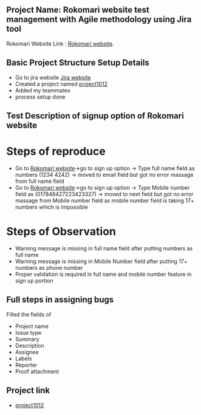 ## Project Name: Rokomari website test management with Agile methodology using Jira tool

Rokomari Website Link : [Rokomari website](https://www.rokomari.com/book).

## Basic Project Structure Setup Details

- Go to jira website [Jira website](https://www.atlassian.com/software/jira?&aceid=&adposition=&adgroup=140479881486&campaign=18442480203&creative=639487383319&device=c&keyword=jira&matchtype=e&network=g&placement=&ds_kids=p73335832032&ds_e=GOOGLE&ds_eid=700000001558501&ds_e1=GOOGLE&gclid=CjwKCAiA-dCcBhBQEiwAeWidtd4IyZV9TjKtXiFh3MFGEJ_NG7OqccNaYIN-o22ykOZLwKkvHNzo7xoCWCQQAvD_BwE&gclsrc=aw.ds)
- Created a project named [project1012](https://project1210.atlassian.net/jira/software/projects/PROJ/boards/1)
- Added my teammates 
- process setup done

## Test Description of signup option of Rokomari website

# Steps of reproduce

- Go to [Rokomari website](https://www.rokomari.com/book)→go to sign up option → Type full name field as numbers (1234 4242) → moved to email field but got no error massage from full name field
- Go to [Rokomari website](https://www.rokomari.com/book)→go to sign up option → Type Mobile number field as (017846427223423327) → moved to next field but got no error massage from Mobile number field as mobile number field is taking 17+ numbers which is impossible

# Steps of Observation
- Warning message is missing in full name field after putting numbers as full name
- Warning message is missing in Mobile Number field after putting 17+ numbers as phone number
- Proper validation is required in full name and mobile number feature in sign up portion

## Full steps in assigning bugs
Filled the fields of
- Project name
- Issue type
- Summary
- Description
- Assignee
- Labels
- Reporter
- Proof attachment


## Project link
- [project1012](https://project1210.atlassian.net/jira/software/projects/PROJ/boards/1)




